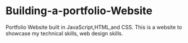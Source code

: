 # Building-a-portfolio-Website

Portfolio Website built in JavaScript,HTML,and CSS.
This is a website to showcase my technical skills, web design skills.
